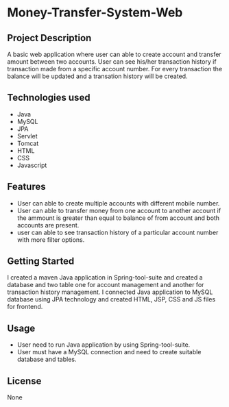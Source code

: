 # Money-Transfer-System-Web

## Project Description
A basic web application where user can able to create account and transfer amount between two accounts. User can see his/her transaction history if transaction made from a specific account number. For every transaction the balance will be updated and a transation history will be created.

## Technologies used
* Java
* MySQL
* JPA
* Servlet
* Tomcat
* HTML
* CSS
* Javascript

## Features
* User can able to create multiple accounts with different mobile number.
* User can able to transfer money from one account to another account if the ammount is greater than equal to balance of from account and both accounts are present.
* user can able to see transaction history of a particular account number with more filter options.

## Getting Started
I created a maven Java application in Spring-tool-suite and created a database and two table one for account management and another for transaction history management. I connected Java application to MySQL database using JPA technology and created HTML, JSP, CSS and JS files for frontend.

## Usage
* User need to run Java application by using Spring-tool-suite.
* User must have a MySQL connection and need to create suitable database and tables.

## License
None
